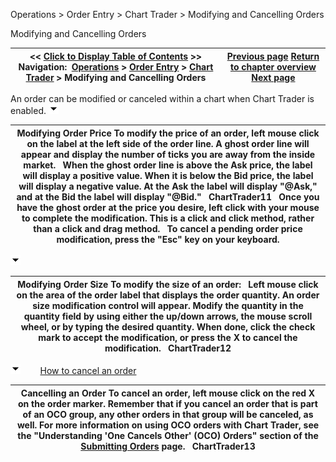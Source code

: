 ﻿
Operations > Order Entry > Chart Trader > Modifying and Cancelling Orders

Modifying and Cancelling Orders

| << [Click to Display Table of Contents](modifying_and_cancelling_orde2.md) >> **Navigation:**     [Operations](operations.md) > [Order Entry](order_entry.md) > [Chart Trader](chart_trader.md) > Modifying and Cancelling Orders | [Previous page](submitting_orders4.md) [Return to chapter overview](chart_trader.md) [Next page](charttrader_attachtoindicator.md) |
| --- | --- |
An order can be modified or canceled within a chart when Chart Trader is enabled.
![tog_minus](tog_minus.gif)

| Modifying Order Price To modify the price of an order, left mouse click on the label at the left side of the order line. A ghost order line will appear and display the number of ticks you are away from the inside market.    When the ghost order line is above the Ask price, the label will display a positive value. When it is below the Bid price, the label will display a negative value. At the Ask the label will display "@Ask," and at the Bid the label will display "@Bid."    ChartTrader11   Once you have the ghost order at the price you desire, left click with your mouse to complete the modification. This is a click and click method, rather than a click and drag method.   To cancel a pending order price modification, press the "Esc" key on your keyboard. |
| --- |
![tog_minus](tog_minus.gif)

| Modifying Order Size To modify the size of an order:   Left mouse click on the area of the order label that displays the order quantity. An order size modification control will appear. Modify the quantity in the quantity field by using either the up/down arrows, the mouse scroll wheel, or by typing the desired quantity. When done, click the check mark to accept the modification, or press the X to cancel the modification.   ChartTrader12 |
| --- |
![tog_minus](tog_minus.gif)        [How to cancel an order](javascript:HMToggle('toggle','HowToCancelAnOrder','HowToCancelAnOrder_ICON'))

| Cancelling an Order To cancel an order, left mouse click on the red X on the order marker. Remember that if you cancel an order that is part of an OCO group, any other orders in that group will be canceled, as well. For more information on using OCO orders with Chart Trader, see the "Understanding 'One Cancels Other' (OCO) Orders" section of the [Submitting Orders](submitting_orders4.md) page.   ChartTrader13 |
| --- |

